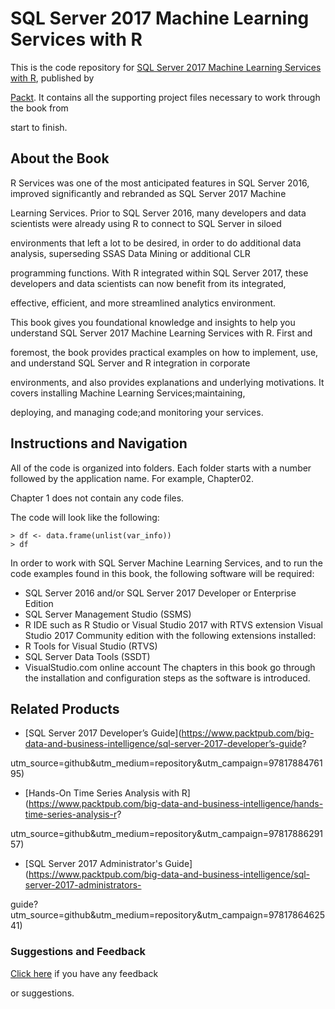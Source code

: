 # SQL Server 2017 Machine Learning Services with R
This is the code repository for [SQL Server 2017 Machine Learning Services with R](https://www.packtpub.com/big-data-and-business-intelligence/sql-server-2017-machine-learning-services-r?utm_source=github&utm_medium=repository&utm_campaign=9781787283572), published by 

[Packt](https://www.packtpub.com/?utm_source=github). It contains all the supporting project files necessary to work through the book from 

start to finish.
## About the Book
R Services was one of the most anticipated features in SQL Server 2016, improved significantly and rebranded as SQL Server 2017 Machine 

Learning Services. Prior to SQL Server 2016, many developers and data scientists were already using R to connect to SQL Server in siloed 

environments that left a lot to be desired, in order to do additional data analysis, superseding SSAS Data Mining or additional CLR 

programming functions. With R integrated within SQL Server 2017, these developers and data scientists can now benefit from its integrated, 

effective, efficient, and more streamlined analytics environment.

This book gives you foundational knowledge and insights to help you understand SQL Server 2017 Machine Learning Services with R. First and 

foremost, the book provides practical examples on how to implement, use, and understand SQL Server and R integration in corporate 

environments, and also provides explanations and underlying motivations. It covers installing Machine Learning Services;maintaining, 

deploying, and managing code;and monitoring your services.


## Instructions and Navigation
All of the code is organized into folders. Each folder starts with a number followed by the application name. For example, Chapter02.

Chapter 1 does not contain any code files.

The code will look like the following:
```
> df <- data.frame(unlist(var_info))
> df
```

In order to work with SQL Server Machine Learning Services, and to run the code examples
found in this book, the following software will be required:
* SQL Server 2016 and/or SQL Server 2017 Developer or Enterprise Edition
* SQL Server Management Studio (SSMS)
* R IDE such as R Studio or Visual Studio 2017 with RTVS extension
Visual Studio 2017 Community edition with the following extensions installed:
* R Tools for Visual Studio (RTVS)
* SQL Server Data Tools (SSDT)
* VisualStudio.com online account
The chapters in this book go through the installation and configuration steps as the software
is introduced.

## Related Products
* [SQL Server 2017 Developer’s Guide](https://www.packtpub.com/big-data-and-business-intelligence/sql-server-2017-developer’s-guide?

utm_source=github&utm_medium=repository&utm_campaign=9781788476195)

* [Hands-On Time Series Analysis with R](https://www.packtpub.com/big-data-and-business-intelligence/hands-time-series-analysis-r?

utm_source=github&utm_medium=repository&utm_campaign=9781788629157)

* [SQL Server 2017 Administrator's Guide](https://www.packtpub.com/big-data-and-business-intelligence/sql-server-2017-administrators-

guide?utm_source=github&utm_medium=repository&utm_campaign=9781786462541)

### Suggestions and Feedback
[Click here](https://docs.google.com/forms/d/e/1FAIpQLSe5qwunkGf6PUvzPirPDtuy1Du5Rlzew23UBp2S-P3wB-GcwQ/viewform) if you have any feedback 

or suggestions.
